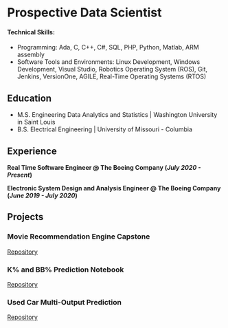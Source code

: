 # Prospective Data Scientist

#### Technical Skills:
- Programming: Ada, C, C++, C#, SQL, PHP, Python, Matlab, ARM assembly
- Software Tools and Environments: Linux Development, Windows Development, Visual Studio, Robotics 
Operating System (ROS), Git, Jenkins, VersionOne, AGILE, Real-Time Operating Systems (RTOS)

## Education
- M.S. Engineering Data Analytics and Statistics | Washington University in Saint Louis
- B.S. Electrical Engineering | University of Missouri - Columbia

## Experience
**Real Time Software Engineer @ The Boeing Company (_July 2020 - Present_)**

**Electronic System Design and Analysis Engineer @ The Boeing Company (_June 2019 - July 2020_)**



## Projects
### Movie Recommendation Engine Capstone
[Repository](https://github.com/aflynn0213/MovieRecommenderForDummies)

### K% and BB% Prediction Notebook
[Repository](https://github.com/aflynn0213/K_BB_Evaluation)

### Used Car Multi-Output Prediction
[Repository](https://github.com/aflynn0213/vehicle_predictions)
